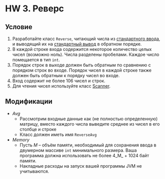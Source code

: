 # HW 3. Реверс
## Условие
1.  Разработайте класс `Reverse`, читающий числа из [стандартного ввода](https://docs.oracle.com/en/java/javase/17/docs/api/java.base/java/lang/System.html#in), и выводящий их на [стандартный вывод](https://docs.oracle.com/en/java/javase/17/docs/api/java.base/java/lang/System.html#out) в обратном порядке.
2.  В каждой строке входа содержится некоторое количество целых чисел (возможно ноль). Числа разделены пробелами. Каждое число помещается в тип `int`.
3.  Порядок строк в выходе должен быть обратным по сравнению с порядком строк во входе. Порядок чисел в каждой строке также должен быть обратным к порядку чисел во входе.
4.  Вход содержит не более 106 чисел и строк.
5.  Для чтения чисел используйте класс [Scanner](https://docs.oracle.com/en/java/javase/17/docs/api/java.base/java/util/Scanner.html).

## Модификации
-   _Avg_
    -   Рассмотрим входные данные как (не полностью определенную) матрицу, вместо каждого числа выведите среднее из чисел в его столбце и строке
    -   Класс должен иметь имя `ReverseAvg`
-   _Memory_ 
    -   Пусть _M_ – объём памяти, необходимый для сохранения ввода в двумерном массиве `int` минимального размера. Ваша программа должна использовать не более 4_M_ + 1024 байт памяти.
    -   Накладные расходы на запуск вашей программы JVM не учитываются.